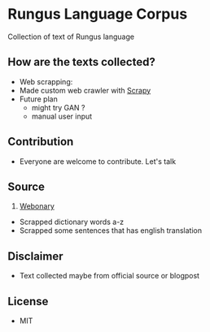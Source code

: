 # Rungus Language Corpus

Collection of text of Rungus language

## How are the texts collected?
-  Web scrapping:
  - Made custom web crawler with [Scrapy](https://scrapy.org/)
- Future plan
  - might try GAN ?
  - manual user input
 
 ## Contribution
 - Everyone are welcome to contribute. Let's talk
 
 ## Source
 1) [Webonary](https://rungus.webonary.org/browse/browse-english-vernacular/?lang=MS)
  - Scrapped dictionary words a-z
  - Scrapped some sentences that has english translation

## Disclaimer
- Text collected maybe from official source or blogpost

## License
- MIT
